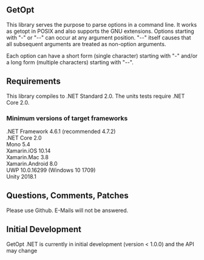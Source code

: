 GetOpt
------

This library serves the purpose to parse options in a command line. It works as getopt in POSIX and also supports the GNU extensions. Options starting with "-" or "--" can occur at any argument position. "--" itself causes that all subsequent arguments are treated as non-option arguments.

Each option can have a short form (single character) starting with "-" and/or a long form (multiple characters) starting with "--".


Requirements
------------

This library compiles to .NET Standard 2.0. The units tests require .NET Core 2.0.

### Minimum versions of target frameworks
.NET Framework 4.6.1 (recommended 4.7.2)  
.NET Core 2.0  
Mono 5.4  
Xamarin.iOS 10.14  
Xamarin.Mac 3.8  
Xamarin.Android 8.0  
UWP 10.0.16299 (Windows 10 1709)  
Unity 2018.1

Questions, Comments, Patches
----------------------------

Please use Github. E-Mails will not be answered.


Initial Development
-------------------

GetOpt .NET is currently in initial development (version < 1.0.0) and the API may change